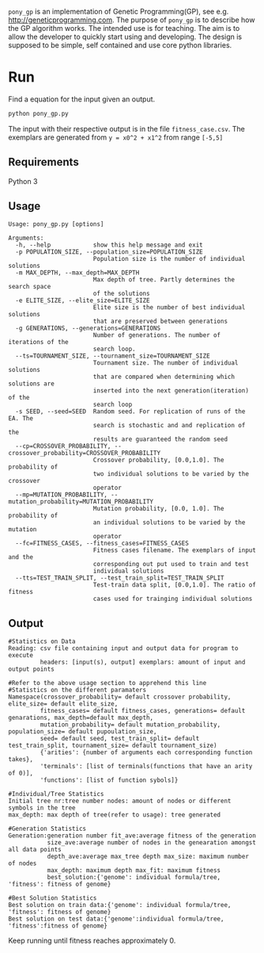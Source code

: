 `pony_gp` is an implementation of Genetic Programming(GP), see e.g. 
<http://geneticprogramming.com>. The purpose of `pony_gp` is to describe how 
the GP algorithm works. The intended use is for teaching. The aim is to allow
the developer to quickly start using and developing. The design is supposed 
to be simple, self contained and use core python libraries. 

# Run

Find a equation for the input given an output.

```python
python pony_gp.py
```

The input with their respective output is in the file `fitness_case.csv`. The 
exemplars are generated from `y = x0^2 + x1^2` from range `[-5,5]`

## Requirements

Python 3

## Usage

```
Usage: pony_gp.py [options]

Arguments:
  -h, --help            show this help message and exit
  -p POPULATION_SIZE, --population_size=POPULATION_SIZE
                        Population size is the number of individual solutions
  -m MAX_DEPTH, --max_depth=MAX_DEPTH
                        Max depth of tree. Partly determines the search space
                        of the solutions
  -e ELITE_SIZE, --elite_size=ELITE_SIZE
                        Elite size is the number of best individual solutions
                        that are preserved between generations
  -g GENERATIONS, --generations=GENERATIONS
                        Number of generations. The number of iterations of the
                        search loop.
  --ts=TOURNAMENT_SIZE, --tournament_size=TOURNAMENT_SIZE
                        Tournament size. The number of individual solutions
                        that are compared when determining which solutions are
                        inserted into the next generation(iteration) of the
                        search loop
  -s SEED, --seed=SEED  Random seed. For replication of runs of the EA. The
                        search is stochastic and and replication of the
                        results are guaranteed the random seed
  --cp=CROSSOVER_PROBABILITY, --crossover_probability=CROSSOVER_PROBABILITY
                        Crossover probability, [0.0,1.0]. The probability of
                        two individual solutions to be varied by the crossover
                        operator
  --mp=MUTATION_PROBABILITY, --mutation_probability=MUTATION_PROBABILITY
                        Mutation probability, [0.0, 1.0]. The probability of
                        an individual solutions to be varied by the mutation
                        operator
  --fc=FITNESS_CASES, --fitness_cases=FITNESS_CASES
                        Fitness cases filename. The exemplars of input and the
                        corresponding out put used to train and test
                        individual solutions
  --tts=TEST_TRAIN_SPLIT, --test_train_split=TEST_TRAIN_SPLIT
                        Test-train data split, [0.0,1.0]. The ratio of fitness
                        cases used for trainging individual solutions
```             

## Output
```
#Statistics on Data
Reading: csv file containing input and output data for program to execute 
         headers: [input(s), output] exemplars: amount of input and output points   

#Refer to the above usage section to apprehend this line
#Statistics on the different paramaters
Namespace(crossover_probability= default crossover probability, elite_size= default elite_size, 
         fitness_cases= default fitness_cases, generations= default genarations, max_depth=default max_depth, 
         mutation_probability= default mutation_probability, population_size= default pupoulation_size,
         seed= default seed, test_train_split= default test_train_split, tournament_size= default tournament_size) 
         {'arities': {number of arguments each corresponding function takes}, 
         'terminals': [list of terminals(functions that have an arity of 0)], 
         'functions': [list of function sybols]}

#Individual/Tree Statistics
Initial tree nr:tree number nodes: amount of nodes or different symbols in the tree
max_depth: max depth of tree(refer to usage): tree generated

#Generation Statistics
Generation:generation number fit_ave:average fitness of the generation 
           size_ave:average number of nodes in the genearation amongst all data points 
           depth_ave:average max_tree depth max_size: maximum number of nodes 
           max_depth: maximum depth max_fit: maximum fitness 
           best_solution:{'genome': individual formula/tree, 'fitness': fitness of genome}

#Best Solution Statistics
Best solution on train data:{'genome': individual formula/tree, 'fitness': fitness of genome}
Best solution on test data:{'genome':individual formula/tree, 'fitness':fitness of genome}

``` 
Keep running until fitness reaches approximately 0.
